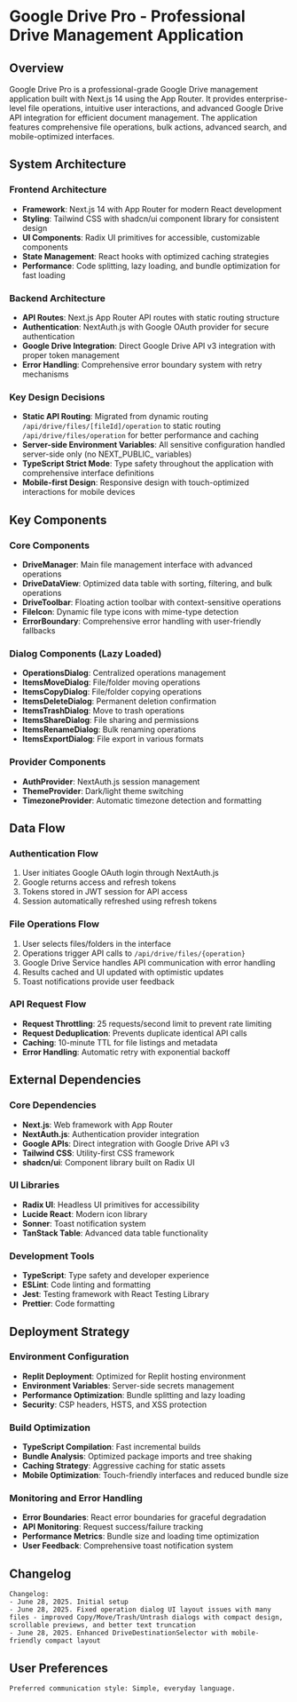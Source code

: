 # Google Drive Pro - Professional Drive Management Application

## Overview

Google Drive Pro is a professional-grade Google Drive management application built with Next.js 14 using the App Router. It provides enterprise-level file operations, intuitive user interactions, and advanced Google Drive API integration for efficient document management. The application features comprehensive file operations, bulk actions, advanced search, and mobile-optimized interfaces.

## System Architecture

### Frontend Architecture
- **Framework**: Next.js 14 with App Router for modern React development
- **Styling**: Tailwind CSS with shadcn/ui component library for consistent design
- **UI Components**: Radix UI primitives for accessible, customizable components
- **State Management**: React hooks with optimized caching strategies
- **Performance**: Code splitting, lazy loading, and bundle optimization for fast loading

### Backend Architecture
- **API Routes**: Next.js App Router API routes with static routing structure
- **Authentication**: NextAuth.js with Google OAuth provider for secure authentication
- **Google Drive Integration**: Direct Google Drive API v3 integration with proper token management
- **Error Handling**: Comprehensive error boundary system with retry mechanisms

### Key Design Decisions
- **Static API Routing**: Migrated from dynamic routing `/api/drive/files/[fileId]/operation` to static routing `/api/drive/files/operation` for better performance and caching
- **Server-side Environment Variables**: All sensitive configuration handled server-side only (no NEXT_PUBLIC_ variables)
- **TypeScript Strict Mode**: Type safety throughout the application with comprehensive interface definitions
- **Mobile-first Design**: Responsive design with touch-optimized interactions for mobile devices

## Key Components

### Core Components
- **DriveManager**: Main file management interface with advanced operations
- **DriveDataView**: Optimized data table with sorting, filtering, and bulk operations
- **DriveToolbar**: Floating action toolbar with context-sensitive operations
- **FileIcon**: Dynamic file type icons with mime-type detection
- **ErrorBoundary**: Comprehensive error handling with user-friendly fallbacks

### Dialog Components (Lazy Loaded)
- **OperationsDialog**: Centralized operations management
- **ItemsMoveDialog**: File/folder moving operations
- **ItemsCopyDialog**: File/folder copying operations
- **ItemsDeleteDialog**: Permanent deletion confirmation
- **ItemsTrashDialog**: Move to trash operations
- **ItemsShareDialog**: File sharing and permissions
- **ItemsRenameDialog**: Bulk renaming operations
- **ItemsExportDialog**: File export in various formats

### Provider Components
- **AuthProvider**: NextAuth.js session management
- **ThemeProvider**: Dark/light theme switching
- **TimezoneProvider**: Automatic timezone detection and formatting

## Data Flow

### Authentication Flow
1. User initiates Google OAuth login through NextAuth.js
2. Google returns access and refresh tokens
3. Tokens stored in JWT session for API access
4. Session automatically refreshed using refresh tokens

### File Operations Flow
1. User selects files/folders in the interface
2. Operations trigger API calls to `/api/drive/files/{operation}`
3. Google Drive Service handles API communication with error handling
4. Results cached and UI updated with optimistic updates
5. Toast notifications provide user feedback

### API Request Flow
- **Request Throttling**: 25 requests/second limit to prevent rate limiting
- **Request Deduplication**: Prevents duplicate identical API calls
- **Caching**: 10-minute TTL for file listings and metadata
- **Error Handling**: Automatic retry with exponential backoff

## External Dependencies

### Core Dependencies
- **Next.js**: Web framework with App Router
- **NextAuth.js**: Authentication provider integration
- **Google APIs**: Direct integration with Google Drive API v3
- **Tailwind CSS**: Utility-first CSS framework
- **shadcn/ui**: Component library built on Radix UI

### UI Libraries
- **Radix UI**: Headless UI primitives for accessibility
- **Lucide React**: Modern icon library
- **Sonner**: Toast notification system
- **TanStack Table**: Advanced data table functionality

### Development Tools
- **TypeScript**: Type safety and developer experience
- **ESLint**: Code linting and formatting
- **Jest**: Testing framework with React Testing Library
- **Prettier**: Code formatting

## Deployment Strategy

### Environment Configuration
- **Replit Deployment**: Optimized for Replit hosting environment
- **Environment Variables**: Server-side secrets management
- **Performance Optimization**: Bundle splitting and lazy loading
- **Security**: CSP headers, HSTS, and XSS protection

### Build Optimization
- **TypeScript Compilation**: Fast incremental builds
- **Bundle Analysis**: Optimized package imports and tree shaking
- **Caching Strategy**: Aggressive caching for static assets
- **Mobile Optimization**: Touch-friendly interfaces and reduced bundle size

### Monitoring and Error Handling
- **Error Boundaries**: React error boundaries for graceful degradation
- **API Monitoring**: Request success/failure tracking
- **Performance Metrics**: Bundle size and loading time optimization
- **User Feedback**: Comprehensive toast notification system

## Changelog

```
Changelog:
- June 28, 2025. Initial setup
- June 28, 2025. Fixed operation dialog UI layout issues with many files - improved Copy/Move/Trash/Untrash dialogs with compact design, scrollable previews, and better text truncation
- June 28, 2025. Enhanced DriveDestinationSelector with mobile-friendly compact layout
```

## User Preferences

```
Preferred communication style: Simple, everyday language.
```
